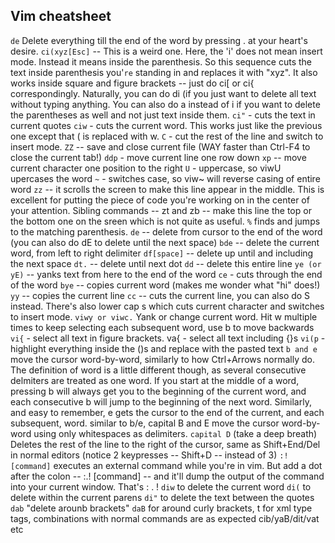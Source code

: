 ## Vim cheatsheet

```de``` Delete everything till the end of the word by pressing . at your heart's desire.
```ci(xyz[Esc]``` -- This is a weird one. Here, the 'i' does not mean insert mode. Instead it means inside the parenthesis. So this sequence cuts the text inside parenthesis you'```re``` standing in and replaces it with "xyz". It also works inside square and figure brackets -- just do ci[ or ci{ correspondingly. Naturally, you can do di (if you just want to delete all text without typing anything. You can also do a instead of i if you want to delete the parentheses as well and not just text inside them.
```ci"``` - cuts the text in current quotes
```ciw``` - cuts the current word. This works just like the previous one except that ( is replaced with w.
```C``` - cut the rest of the line and switch to insert mode.
```ZZ``` -- save and close current file (WAY faster than Ctrl-F4 to close the current tab!)
```ddp``` - move current line one row down
```xp``` -- move current character one position to the right
```U``` - uppercase, so viwU upercases the word
```~``` - switches case, so viw~ will reverse casing of entire word
```zz``` -- it scrolls the screen to make this line appear in the middle. This is excellent for putting the piece of code you're working on in the center of your attention. Sibling commands -- zt and zb -- make this line the top or the bottom one on the sreen which is not quite as useful.
```%``` finds and jumps to the matching parenthesis.
```de``` -- delete from cursor to the end of the word (you can also do dE to delete until the next space)
```bde``` -- delete the current word, from left to right delimiter
```df[space]``` -- delete up until and including the next space
```dt.``` -- delete until next dot
```dd``` -- delete this entire line
```ye (or yE)``` -- yanks text from here to the end of the word
```ce``` - cuts through the end of the word
```bye``` -- copies current word (makes me wonder what "hi" does!)
```yy``` -- copies the current line
```cc``` -- cuts the current line, you can also do S instead. There's also lower cap s which cuts current character and switches to insert mode.
```viwy or viwc.``` Yank or change current word. Hit w multiple times to keep selecting each subsequent word, use b to move backwards
```vi{``` - select all text in figure brackets. va{ - select all text including {}s
```vi(p``` - highlight everything inside the ()s and replace with the pasted text
```b and e``` move the cursor word-by-word, similarly to how Ctrl+Arrows normally do. The definition of word is a little different though, as several consecutive delmiters are treated as one word. If you start at the middle of a word, pressing b will always get you to the beginning of the current word, and each consecutive b will jump to the beginning of the next word. Similarly, and easy to remember, e gets the cursor to the end of the current, and each subsequent, word.
similar to b/e, capital B and E move the cursor word-by-word using only whitespaces as delimiters.
```capital D``` (take a deep breath) Deletes the rest of the line to the right of the cursor, same as Shift+End/Del in normal editors (notice 2 keypresses -- Shift+D -- instead of 3)
```:! [command]``` executes an external command while you're in vim.
But add a dot after the colon -- :.! [command] -- and it'll dump the output of the command into your current window. That's : . ! 
```diw``` to delete the current word
```di(``` to delete within the current parens
```di"``` to delete the text between the quotes
```dab``` "delete arounb brackets"
```daB``` for around curly brackets, t for xml type tags, combinations with normal commands are as expected cib/yaB/dit/vat etc


